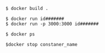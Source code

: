 
    $ docker build .

    $ docker run id#######
    $ docker run -p 3000:3000 id#######

    $ docker ps

    $docker stop constaner_name
